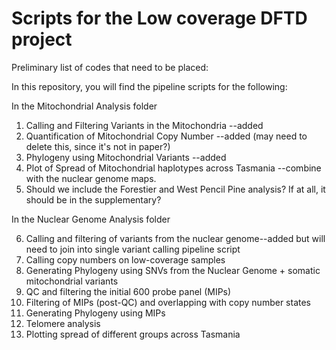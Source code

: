 # Scripts for the Low coverage DFTD project


Preliminary list of codes that need to be placed:

In this repository, you will find the pipeline scripts for the following:

In the Mitochondrial Analysis folder
1) Calling and Filtering Variants in the Mitochondria --added
2) Quantification of Mitochondrial Copy Number --added (may need to delete this, since it's not in paper?)
3) Phylogeny using Mitochondrial Variants --added
4) Plot of Spread of Mitochondrial haplotypes across Tasmania --combine with the nuclear genome maps.
5) Should we include the Forestier and West Pencil Pine analysis? If at all, it should be in the supplementary?

In the Nuclear Genome Analysis folder

6) Calling and filtering of variants from the nuclear genome--added but will need to join into single variant calling pipeline script
7) Calling copy numbers on low-coverage samples
8) Generating Phylogeny using SNVs from the Nuclear Genome + somatic mitochondrial variants 
9) QC and filtering the initial 600 probe panel (MIPs)
10) Filtering of MIPs (post-QC) and overlapping with copy number states
11) Generating Phylogeny using MIPs
12) Telomere analysis
13) Plotting spread of different groups across Tasmania
